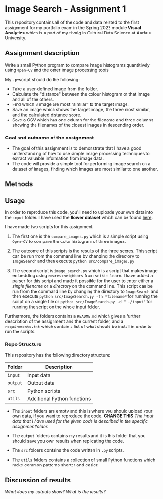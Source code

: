 # Image Search - Assignment 1
This repository contains all of the code and data related to the first assignment for my portfolio exam in the Spring 2022 module **Visual Analytics** which is a part of my tilvalg in Cultural Data Science at Aarhus University.  


## Assignment description 
Write a small Python program to compare image histograms quantitively using ```Open-CV``` and the other image processing tools.

My ```.py```script should do the following:
- Take a user-defined image from the folder.
- Calculate the "distance" between the colour histogram of that image and all of the others.
- Find which 3 image are most "similar" to the target image.
- Save an image which shows the target image, the three most similar, and the calculated distance score.
- Save a CSV which has one column for the filename and three columns showing the filenames of the closest images in descending order.


### Goal and outcome of the assignment 
- The goal of this assignment is to demonstrate that I have a good understanding of how to use simple image processing techniques to extract valuable information 
from image data.
- The code will provide a simple tool for performing image search on a dataset of images, finding which images are most similar to one another.


## Methods  



## Usage
In order to reproduce this code, you'll need to uploade your own data into the ```input``` folder. 
I have used the **flower dataset** which can be found [here](https://www.robots.ox.ac.uk/~vgg/data/flowers/102/).  

I have made two scripts for this assignment. 
1. The first one is the ```compare_images.py``` which is a simple script using ```Open-CV``` to compare the color histogram of three images.  
2. The outcome of this scripts is the results of the three scores. This script can be run from the command line by changing the directory to ```ImageSearch``` and then execute ```python src/compare_images.py```

2. The second script is ```image_search.py``` which is a script that makes image embedding using ```NearestNeighbors``` from ```scikit-learn```. I have added a parser for this script and made it possible for the user to enter either a *single filename* or a *directory* on the command line. This script can be run from the command line by changing the directory to ```ImageSearch``` and then execute ```python src/ImageSearch.py -fn *filename*``` for running the script on a single file or ```python src/ImageSearch.py -d "../input"``` for running the script on the whole input folder. 

Furthermore, the folders contains a ```README.md``` which gives a further description of the assignment and the current folder, and a ```requirements.txt``` which contain a list of what should be install in order to run the scripts.  

### Repo Structure  
This repository has the following directory structure:  

| **Folder** | **Description** |
| ----------- | ----------- |
| ```input``` | Input data |
| ```output``` | Output data |
| ```src``` | Python scripts |
| ```utils``` | Additional Python functions |


- The ```input``` folders are empty and this is where you should upload your own data, if you want to reproduce the code. **CHANGE THIS** *The input data that I have used for the given code is described in the specific assignmentfolder.*

- The ```output``` folders contains my results and it is this folder that you should save you own results when replicating the code. 

- The ```src``` folders contains the code written in ```.py``` scripts. 

- The ```utils``` folders contains a collection of small Python functions which make common patterns shorter and easier. 


## Discussion of results 
*What does my outputs show? What is the results?* 

